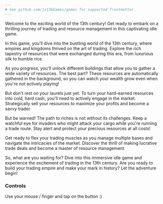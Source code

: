 ```yaml
---
# See github.com/js13kGames/games for supported frontmatter
---
```

Welcome to the exciting world of the 13th century! Get ready to embark on a thrilling journey of trading and resource management in this captivating idle game.

In this game, you'll dive into the bustling world of the 13th century, where empires and kingdoms thrived on the art of trading. Explore the rich tapestry of resources that were exchanged during this era, from luxurious silk to humble rice.

As you progress, you'll unlock different buildings that allow you to gather a wide variety of resources. The best part? These resources are automatically gathered in the background, so you can watch your wealth grow even when you're not actively playing!

But don't rest on your laurels just yet. To turn your hard-earned resources into cold, hard cash, you'll need to actively engage in the market. Strategically sell your resources to maximize your profits and become a savvy trader.

But be warned! The path to riches is not without its challenges. Keep a watchful eye for invaders who might attack your cargo while you're running a trade route. Stay alert and protect your precious resources at all costs!

Get ready to flex your trading muscles as you manage multiple bases and navigate the intricacies of the market. Discover the thrill of making lucrative trade deals and become a master of resource management.

So, what are you waiting for? Dive into this immersive idle game and experience the excitement of trading in the 13th century. Are you ready to build your trading empire and make your mark in history? Let the adventure begin!


### Controls
Use your mouse / finger and tap on the button :)